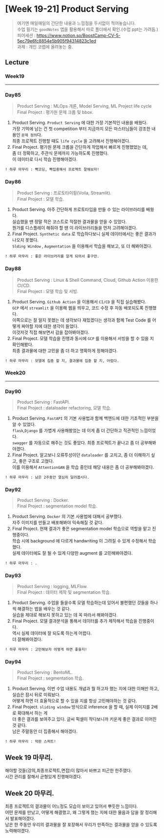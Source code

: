 # [Week 19-21] Product Serving

> 여기엔 매일매일의 간단한 내용과 느낌점을 두서없이 적어놓습니다.  
> 수업 필기는 `goodNotes` 앱을 활용해서 따로 폴더에서 확인.(수업 ppt는 가려둠.)  
> 피어세션 : https://www.notion.so/BoostCamp-CV-5-5ec79e6fc8854e5b905f94314823c1ed  
> 과제    : 개인 코랩에 올려놓는 중.  

## Lecture
### Week19
----------------
### Day85
> Product Serving : MLOps 개론, Model Serving, ML Project life cycle  
> Final Project : 평가원 문제 크롭 및 bbox.  
1. Product Serving.
    `Product Serving` 에 대한 가장 기본적인 내용을 배웠다.  
    가장 기억에 남는 건 첫 competition 부터 지금까지 모든 마스터님들이 강조한 내용인 `문제 정의`다.  
    최종 프로젝트 진행할 때도 `life cycle` 을 고려해서 진행해야겠다.  
2. Final Project.
    평가원 문제 크롭을 간단하게 작업해서 빠르게 진행했었는 데,  
    좀 더 정확하고, 주관식 문제까지 가능하도록 진행했다.  
    이 데이터로 다시 학습 진행해야겠다.  
```
! 하루 마무리 : 빡코딩, 빡집중해서 프로젝트 잘해보자!
```

### Day86
> Product Serving : 프로토타이핑(Voila, Streamlit).  
> Final Project : 모델 학습.  
1. Product Serving.
    아주 간단하게 프로토타입을 만들 수 있는 라이브러리를 배웠다.  
    실습했을 땐 정말 적은 코스트로 적절한 결과물을 얻을 수 있었다.  
    뭔가를 디스플레이 해줘야 할 땐 이 라이브러리들을 먼저 고려해야겠다.  
2. Final Project.
    `Synthetic data` 로 학습하다보니 실제 데이터에서는 좋은 결과가 나오지 못했다.  
    `Slding Window` , `Augmentation` 을 이용해서 학습을 해보고, 또 더 해봐야겠다.  
```
! 하루 마무리 : 좋은 라이브러리를 알게 되어서 좋구만.  
```

### Day88
> Product Serving : Linux & Shell Command, Cloud, Github Action 이용한 CI/CD.  
> Final Project : 모델 학습 및 서빙.  
1. Product Serving.
    `Github Action` 을 이용해서 `CI/CD` 을 직접 실습해봤다.  
    `GCP` 에서 `streamlit` 을 이용해 웹을 띄우고, 코드 수정 후 자동 배포되도록 진행했다.  
    이쪽으로는 잘 알지 못했는 데 생각보다 재밌겠다는 생각과 함께 Test Code 를 어떻게 짜야할 지에 대한 생각이 들었다.  
    이것저것 직접 해보면서 감을 잡아봐야겠다.  
2. Final Project.
    모델 학습을 진행과 동시에 `GCP` 를 이용해서 서빙을 할 수 있을 지 확인해봤다.  
    최종 결과물에 대한 고민을 좀 더 하고 명확하게 정해야겠다.  
```
! 하루 마무리 : 모델에 집중 할 지, 결과물에 집중 할 지, 어렵다. 
```

### Week20
----------------
### Day90
> Product Serving : FastAPI.  
> Final Project : dataloader refactoring, 모델 학습.  
1. Product Serving.
    `FastAPI` 의 기본 사용법과 함께 백엔드에 대한 기초적인 부분을 알 수 있었다.  
    `flask`,`Django` 를 가볍게 사용해봤었는 데 이게 좀 더 간단하고 직관적인 느낌이었다.  
    `swagger` 를 자동으로 해주는 것도 좋았다. 최종 프로젝트가 끝나고 좀 더 공부해봐야겠다.  
2. Final Project.
    알고보니 오류투성이던 `dataloader` 를 고치고, 좀 더 이해하기 싶고, 좋은 구조로 고쳤다.  
    이를 이용해서 `AttentionGAN` 을 학습 중인데 해당 내용은 좀 더 공부해봐야겠다.  
```
! 하루 마무리 : 남은 2주동안 열심히 달려봅시다.  
```

### Day92
> Product Serving : Docker.  
> Final Project : segmentation model 학습.  
1. Product Serving.
    `Docker` 의 기본 사용법에 대해서 공부했다.  
    자주 이미지를 만들고 배포해봐야 익숙해질 것 같다.  
2. Final Project.
    현재 결과가 좋은 segmentation model 학습으로 역할을 맡고 진행중이다.  
    학습 시에 background 에 다르게 handwriting 이 그려질 수 있게 수정해서 학습했다.  
    실제 데이터에도 잘 될 수 있게 다양한 augment 를 고민해봐야겠다.  
```
! 하루 마무리 : .
```

### Day93
> Product Serving : logging, MLFlow.  
> Final Project : 데이터 제작 및 segmentation 학습.  
1. Product Serving.
    수업을 들을수록 모델 학습하는데 있어서 불편했던 것들을 하나씩 해결하는 법을 배우는 것 같다.  
    실습을 제대로 해보지 못하고 있는 데 꼭 따라서 해봐야겠다.  
2. Final Project.
    모델 결과분석을 통해서 데이터를 추가 제작해서 학습을 진행중이다.  
    역시 실제 데이터에 잘 되도록 하는게 어렵다.  
    더 잘해봐야겠다.  
```
! 하루 마무리 : 고민해보자 어떻게 하면 좋을지!
```

### Day94
> Product Serving : BentoML.  
> Final Project : segmentation 학습.  
1. Product Serving.
    이번 수업 내용도 개념과 뭘 하고자 했는 지에 대한 이해만 하고,  
    실습은 잠시 뒤로 미뤄놨다.  
    어떻게 하면 더 효율적으로 할 수 있을 지를 항상 고민해야하는 것 같다.  
2. Final Project.
    `sliding window` 방식으로 inference 을 할 때, 실제 이미지를 2배로 확대해서 하는 게  
    더 좋은 결과를 보여주고 있다. 글씨 픽셀이 작다보니까 키운게 좋은 결과로 이어진 것 같다.  
    남은 주말동안 더 집중해서 해야겠다.  
```
! 하루 마무리 : 막판 스퍼트!
```

## Week 19 마무리.
해야할 것들(강의,최종프로젝트,면접)이 많아서 바쁘고 피곤한 한주였다.  
시간 관리를 잘해서 균형있게 진행해야겠다.  

## Week 20 마무리.
최종 프로젝트의 결과물이 어느정도 모습이 보이고 있어서 뿌듯한 느낌이다.  
어떤 문제를 만났고, 어떻게 해결했고, 왜 그렇게 했는 지에 대한 물음과 답을 잘 정리해서 발표해야겠다.  
남은 한 주동안 우리의 결과물을 잘 포장해서 우리가 만족하는 결과물을 얻을 수 있도록 노력해야겠다.  

